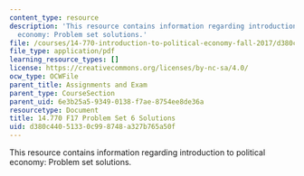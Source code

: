 ```yaml
---
content_type: resource
description: 'This resource contains information regarding introduction to political
  economy: Problem set solutions.'
file: /courses/14-770-introduction-to-political-economy-fall-2017/d380c44051330c998748a327b765a50f_MIT14_770F17_pset6sol.pdf
file_type: application/pdf
learning_resource_types: []
license: https://creativecommons.org/licenses/by-nc-sa/4.0/
ocw_type: OCWFile
parent_title: Assignments and Exam
parent_type: CourseSection
parent_uid: 6e3b25a5-9349-0138-f7ae-8754ee8de36a
resourcetype: Document
title: 14.770 F17 Problem Set 6 Solutions
uid: d380c440-5133-0c99-8748-a327b765a50f
---
```

This resource contains information regarding introduction to political economy: Problem set solutions.